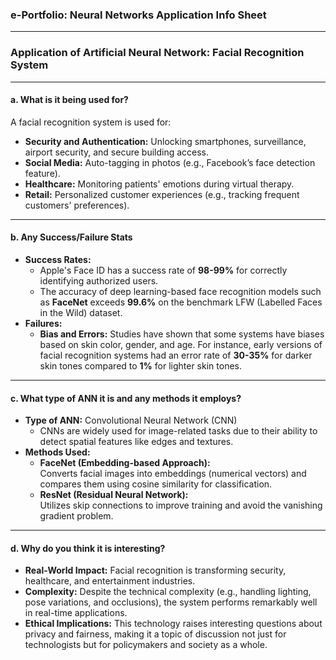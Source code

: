 ### **e-Portfolio: Neural Networks Application Info Sheet**

---

### **Application of Artificial Neural Network: Facial Recognition System**

---

#### **a. What is it being used for?**  
A facial recognition system is used for:  
- **Security and Authentication:** Unlocking smartphones, surveillance, airport security, and secure building access.  
- **Social Media:** Auto-tagging in photos (e.g., Facebook’s face detection feature).  
- **Healthcare:** Monitoring patients' emotions during virtual therapy.  
- **Retail:** Personalized customer experiences (e.g., tracking frequent customers' preferences).

---

#### **b. Any Success/Failure Stats**  

- **Success Rates:**  
  - Apple's Face ID has a success rate of **98-99%** for correctly identifying authorized users.  
  - The accuracy of deep learning-based face recognition models such as **FaceNet** exceeds **99.6%** on the benchmark LFW (Labelled Faces in the Wild) dataset.  
- **Failures:**  
  - **Bias and Errors:** Studies have shown that some systems have biases based on skin color, gender, and age. For instance, early versions of facial recognition systems had an error rate of **30-35%** for darker skin tones compared to **1%** for lighter skin tones.

---

#### **c. What type of ANN it is and any methods it employs?**

- **Type of ANN:** Convolutional Neural Network (CNN)  
  - CNNs are widely used for image-related tasks due to their ability to detect spatial features like edges and textures.  
- **Methods Used:**  
  - **FaceNet (Embedding-based Approach):**  
    Converts facial images into embeddings (numerical vectors) and compares them using cosine similarity for classification.  
  - **ResNet (Residual Neural Network):**  
    Utilizes skip connections to improve training and avoid the vanishing gradient problem.  

---

#### **d. Why do you think it is interesting?**  

- **Real-World Impact:** Facial recognition is transforming security, healthcare, and entertainment industries.  
- **Complexity:** Despite the technical complexity (e.g., handling lighting, pose variations, and occlusions), the system performs remarkably well in real-time applications.  
- **Ethical Implications:** This technology raises interesting questions about privacy and fairness, making it a topic of discussion not just for technologists but for policymakers and society as a whole.
